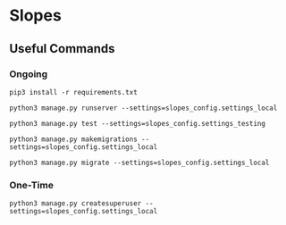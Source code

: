 # Slopes

## Useful Commands

### Ongoing

`pip3 install -r requirements.txt`

`python3 manage.py runserver --settings=slopes_config.settings_local`

`python3 manage.py test --settings=slopes_config.settings_testing`

`python3 manage.py makemigrations --settings=slopes_config.settings_local`

`python3 manage.py migrate --settings=slopes_config.settings_local`

### One-Time

`python3 manage.py createsuperuser --settings=slopes_config.settings_local`